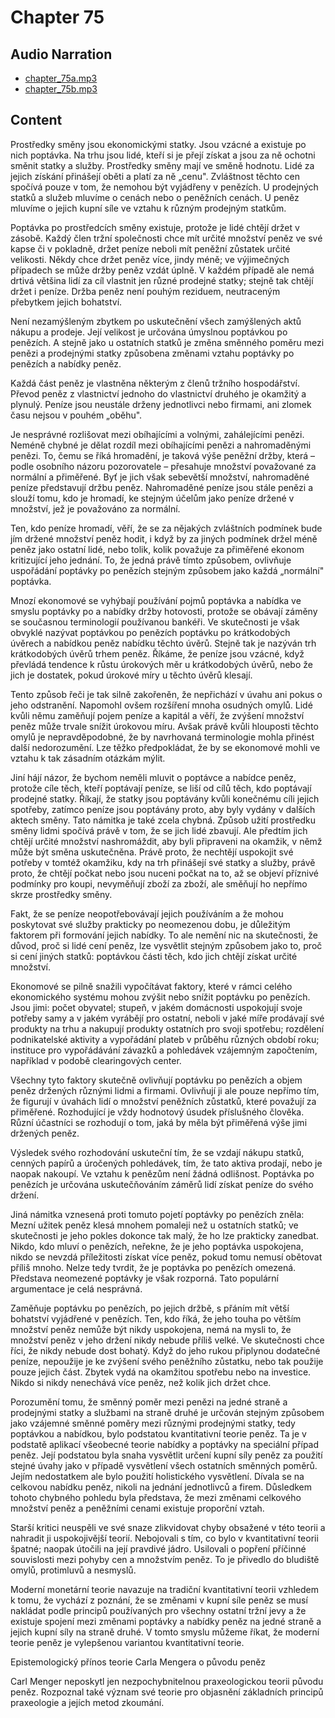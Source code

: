 # Chapter 75

## Audio Narration

- [chapter_75a.mp3](../5-audio-chunks-espeak/chapter_75a.mp3)
- [chapter_75b.mp3](../5-audio-chunks-espeak/chapter_75b.mp3)

## Content

<!-- Source: ESPEAK_AUDIO-chapter_75a-OPTIMIZED.md -->

Prostředky směny jsou ekonomickými statky. Jsou vzácné a existuje po nich poptávka. Na trhu jsou lidé, kteří si je přejí získat a jsou za ně ochotni směnit statky a služby. Prostředky směny mají ve směně hodnotu. Lidé za jejich získání přinášejí oběti a platí za ně „cenu". Zvláštnost těchto cen spočívá pouze v tom, že nemohou být vyjádřeny v penězích. U prodejných statků a služeb mluvíme o cenách nebo o peněžních cenách. U peněz mluvíme o jejich kupní síle ve vztahu k různým prodejným statkům.

Poptávka po prostředcích směny existuje, protože je lidé chtějí držet v zásobě. Každý člen tržní společnosti chce mít určité množství peněz ve své kapse či v pokladně, držet peníze neboli mít peněžní zůstatek určité velikosti. Někdy chce držet peněz více, jindy méně; ve výjimečných případech se může držby peněz vzdát úplně. V každém případě ale nemá drtivá většina lidí za cíl vlastnit jen různé prodejné statky; stejně tak chtějí držet i peníze. Držba peněz není pouhým reziduem, neutraceným přebytkem jejich bohatství.

Není nezamýšleným zbytkem po uskutečnění všech zamýšlených aktů nákupu a prodeje. Její velikost je určována úmyslnou poptávkou po penězích. A stejně jako u ostatních statků je změna směnného poměru mezi penězi a prodejnými statky způsobena změnami vztahu poptávky po penězích a nabídky peněz.

Každá část peněz je vlastněna některým z členů tržního hospodářství. Převod peněz z vlastnictví jednoho do vlastnictví druhého je okamžitý a plynulý. Peníze jsou neustále drženy jednotlivci nebo firmami, ani zlomek času nejsou v pouhém „oběhu".

Je nesprávné rozlišovat mezi obíhajícími a volnými, zahálejícími penězi. Neméně chybné je dělat rozdíl mezi obíhajícími penězi a nahromaděnými penězi. To, čemu se říká hromadění, je taková výše peněžní držby, která – podle osobního názoru pozorovatele – přesahuje množství považované za normální a přiměřené. Byť je jich však sebevětší množství, nahromaděné peníze představují držbu peněz. Nahromaděné peníze jsou stále penězi a slouží tomu, kdo je hromadí, ke stejným účelům jako peníze držené v množství, jež je považováno za normální.

Ten, kdo peníze hromadí, věří, že se za nějakých zvláštních podmínek bude jím držené množství peněz hodit, i když by za jiných podmínek držel méně peněz jako ostatní lidé, nebo tolik, kolik považuje za přiměřené ekonom kritizující jeho jednání. To, že jedná právě tímto způsobem, ovlivňuje uspořádání poptávky po penězích stejným způsobem jako každá „normální" poptávka.

Mnozí ekonomové se vyhýbají používání pojmů poptávka a nabídka ve smyslu poptávky po a nabídky držby hotovosti, protože se obávají záměny se současnou terminologií používanou bankéři. Ve skutečnosti je však obvyklé nazývat poptávkou po penězích poptávku po krátkodobých úvěrech a nabídkou peněz nabídku těchto úvěrů. Stejně tak je nazýván trh krátkodobých úvěrů trhem peněz. Říkáme, že peníze jsou vzácné, když převládá tendence k růstu úrokových měr u krátkodobých úvěrů, nebo že jich je dostatek, pokud úrokové míry u těchto úvěrů klesají.

Tento způsob řeči je tak silně zakořeněn, že nepřichází v úvahu ani pokus o jeho odstranění. Napomohl ovšem rozšíření mnoha osudných omylů. Lidé kvůli němu zaměňují pojem peníze a kapitál a věří, že zvýšení množství peněz může trvale snížit úrokovou míru. Avšak právě kvůli hlouposti těchto omylů je nepravděpodobné, že by navrhovaná terminologie mohla přinést další nedorozumění. Lze těžko předpokládat, že by se ekonomové mohli ve vztahu k tak zásadním otázkám mýlit.

Jiní hájí názor, že bychom neměli mluvit o poptávce a nabídce peněz, protože cíle těch, kteří poptávají peníze, se liší od cílů těch, kdo poptávají prodejné statky. Říkají, že statky jsou poptávány kvůli konečnému cíli jejich spotřeby, zatímco peníze jsou poptávány proto, aby byly vydány v dalších aktech směny. Tato námitka je také zcela chybná. Způsob užití prostředku směny lidmi spočívá právě v tom, že se jich lidé zbavují. Ale předtím jich chtějí určité množství nashromáždit, aby byli připraveni na okamžik, v němž může být směna uskutečněna. Právě proto, že nechtějí uspokojit své potřeby v tomtéž okamžiku, kdy na trh přinášejí své statky a služby, právě proto, že chtějí počkat nebo jsou nuceni počkat na to, až se objeví příznivé podmínky pro koupi, nevyměňují zboží za zboží, ale směňují ho nepřímo skrze prostředky směny.

<!-- Source: ESPEAK_AUDIO-chapter_75b-OPTIMIZED.md -->

Fakt, že se peníze neopotřebovávají jejich používáním a že mohou poskytovat své služby prakticky po neomezenou dobu, je důležitým faktorem při formování jejich nabídky. To ale nemění nic na skutečnosti, že důvod, proč si lidé cení peněz, lze vysvětlit stejným způsobem jako to, proč si cení jiných statků: poptávkou části těch, kdo jich chtějí získat určité množství.

Ekonomové se pilně snažili vypočítávat faktory, které v rámci celého ekonomického systému mohou zvýšit nebo snížit poptávku po penězích. Jsou jimi: počet obyvatel; stupeň, v jakém domácnosti uspokojují svoje potřeby samy a v jakém vyrábějí pro ostatní, neboli v jaké míře prodávají své produkty na trhu a nakupují produkty ostatních pro svoji spotřebu; rozdělení podnikatelské aktivity a vypořádání plateb v průběhu různých období roku; instituce pro vypořádávání závazků a pohledávek vzájemným započtením, například v podobě clearingových center.

Všechny tyto faktory skutečně ovlivňují poptávku po penězích a objem peněz držených různými lidmi a firmami. Ovlivňují ji ale pouze nepřímo tím, že figurují v úvahách lidí o množství peněžních zůstatků, které považují za přiměřené. Rozhodující je vždy hodnotový úsudek příslušného člověka. Různí účastníci se rozhodují o tom, jaká by měla být přiměřená výše jimi držených peněz.

Výsledek svého rozhodování uskuteční tím, že se vzdají nákupu statků, cenných papírů a úročených pohledávek, tím, že tato aktiva prodají, nebo je naopak nakoupí. Ve vztahu k penězům není žádná odlišnost. Poptávka po penězích je určována uskutečňováním záměrů lidí získat peníze do svého držení.

Jiná námitka vznesená proti tomuto pojetí poptávky po penězích zněla: Mezní užitek peněz klesá mnohem pomaleji než u ostatních statků; ve skutečnosti je jeho pokles dokonce tak malý, že ho lze prakticky zanedbat. Nikdo, kdo mluví o penězích, neřekne, že je jeho poptávka uspokojena, nikdo se nevzdá příležitosti získat více peněz, pokud tomu nemusí obětovat příliš mnoho. Nelze tedy tvrdit, že je poptávka po penězích omezená. Představa neomezené poptávky je však rozporná. Tato populární argumentace je celá nesprávná.

Zaměňuje poptávku po penězích, po jejich držbě, s přáním mít větší bohatství vyjádřené v penězích. Ten, kdo říká, že jeho touha po větším množství peněz nemůže být nikdy uspokojena, nemá na mysli to, že množství peněz v jeho držení nikdy nebude příliš velké. Ve skutečnosti chce říci, že nikdy nebude dost bohatý. Když do jeho rukou připlynou dodatečné peníze, nepoužije je ke zvýšení svého peněžního zůstatku, nebo tak použije pouze jejich část. Zbytek vydá na okamžitou spotřebu nebo na investice. Nikdo si nikdy nenechává více peněz, než kolik jich držet chce.

Porozumění tomu, že směnný poměr mezi penězi na jedné straně a prodejnými statky a službami na straně druhé je určován stejným způsobem jako vzájemné směnné poměry mezi různými prodejnými statky, tedy poptávkou a nabídkou, bylo podstatou kvantitativní teorie peněz. Ta je v podstatě aplikací všeobecné teorie nabídky a poptávky na speciální případ peněz. Její podstatou byla snaha vysvětlit určení kupní síly peněz za použití stejné úvahy jako v případě vysvětlení všech ostatních směnných poměrů. Jejím nedostatkem ale bylo použití holistického vysvětlení. Dívala se na celkovou nabídku peněz, nikoli na jednání jednotlivců a firem. Důsledkem tohoto chybného pohledu byla představa, že mezi změnami celkového množství peněz a peněžními cenami existuje proporční vztah.

Starší kritici neuspěli ve své snaze zlikvidovat chyby obsažené v této teorii a nahradit ji uspokojivější teorií. Nebojovali s tím, co bylo v kvantitativní teorii špatné; naopak útočili na její pravdivé jádro. Usilovali o popření příčinné souvislosti mezi pohyby cen a množstvím peněz. To je přivedlo do bludiště omylů, protimluvů a nesmyslů.

Moderní monetární teorie navazuje na tradiční kvantitativní teorii vzhledem k tomu, že vychází z poznání, že se změnami v kupní síle peněz se musí nakládat podle principů používaných pro všechny ostatní tržní jevy a že existuje spojení mezi změnami poptávky a nabídky peněz na jedné straně a jejich kupní síly na straně druhé. V tomto smyslu můžeme říkat, že moderní teorie peněz je vylepšenou variantou kvantitativní teorie.

Epistemologický přínos teorie Carla Mengera o původu peněz

Carl Menger neposkytl jen nezpochybnitelnou praxeologickou teorii původu peněz. Rozpoznal také význam své teorie pro objasnění základních principů praxeologie a jejích metod zkoumání.

